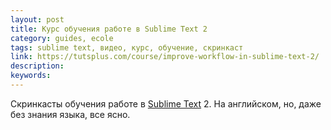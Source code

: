 ```yaml
---
layout: post
title: Курс обучения работе в Sublime Text 2
category: guides, ecole
tags: sublime text, видео, курс, обучение, скринкаст
link: https://tutsplus.com/course/improve-workflow-in-sublime-text-2/
description:
keywords:
---
```


<p>Скринкасты обучения работе в <a href="/search/id33">Sublime Text</a> 2. На английском, но, даже без знания языка, все ясно.</p>

